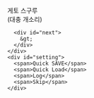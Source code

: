 <!doctype html>
<html lang="ko">
<head>
  <meta charset="UTF-8">
  <title>Document</title>

  <link rel="stylesheet" href="./style/reset.css">
  <link rel="stylesheet" href="./style/frame.css">
</head>
<body>

<div id="whole-wrapper">
  <div id="character-wrapper">
    <img src="./images/char.PNG" alt="">
  </div>

  <div id="chat-wrapper">
    <div id="name">
      게토 스구루
    </div>
    <div id="text-wrapper">
      <div id="text">
        (대충 개소리)
      </div>

      <div id="next">
        &gt;
      </div>
    </div>
    <div id="setting">
      <span>Quick SAVE</span>
      <span>Quick Load</span>
      <span>Log</span>
      <span>Skip</span>
    </div>
  </div>
</div>
</body>
</html>
